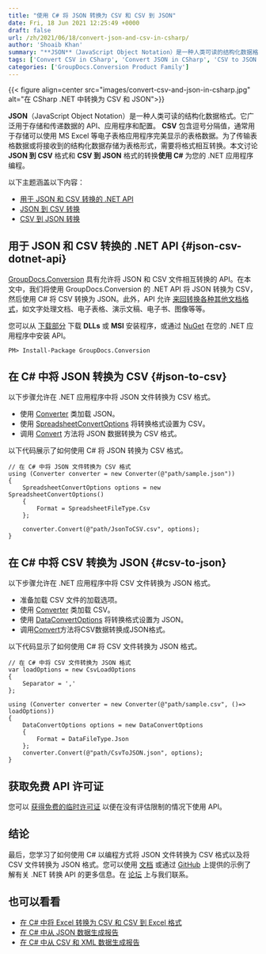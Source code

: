 ```yaml
---
title: "使用 C# 将 JSON 转换为 CSV 和 CSV 到 JSON"
date: Fri, 18 Jun 2021 12:25:49 +0000
draft: false
url: /zh/2021/06/18/convert-json-and-csv-in-csharp/
author: 'Shoaib Khan'
summary: "**JSON**（JavaScript Object Notation）是一种人类可读的结构化数据格式。它广泛用于存储和传递数据的 API、应用程序和配置。 **CSV** 包含逗号分隔值，通常用于存储可以使用 MS Excel 等电子表格应用程序完美显示的表格数据。为了传输表格数据或将接收到的结构化数据存储为表格形式，需要将格式相互转换。本文讨论 **JSON 到 CSV** 格式和 **CSV 到 JSON** 格式的转换**使用 C#** 为您的 .NET 应用程序编程。"
tags: ['Convert CSV in CSharp', 'Convert JSON in CSharp', 'CSV to JSON in CSharp', 'JSON to CSV in CSharp']
categories: ['GroupDocs.Conversion Product Family']
---
```




{{< figure align=center src="images/convert-csv-and-json-in-csharp.jpg" alt="在 CSharp .NET 中转换为 CSV 和 JSON">}}


**JSON**（JavaScript Object Notation）是一种人类可读的结构化数据格式。它广泛用于存储和传递数据的 API、应用程序和配置。 **CSV** 包含逗号分隔值，通常用于存储可以使用 MS Excel 等电子表格应用程序完美显示的表格数据。为了传输表格数据或将接收到的结构化数据存储为表格形式，需要将格式相互转换。本文讨论 **JSON 到 CSV** 格式和 **CSV 到 JSON** 格式的转换**使用 C#** 为您的 .NET 应用程序编程。

以下主题涵盖以下内容：

* [用于 JSON 和 CSV 转换的 .NET API][1]
* [JSON 到 CSV 转换][2]
* [CSV 到 JSON 转换][3]

## 用于 JSON 和 CSV 转换的 .NET API {#json-csv-dotnet-api}

[GroupDocs.Conversion][4] 具有允许将 JSON 和 CSV 文件相互转换的 API。在本文中，我们将使用 GroupDocs.Conversion 的 .NET API 将 JSON 转换为 CSV，然后使用 C# 将 CSV 转换为 JSON。此外，API 允许 [来回转换各种其他文档格式][5]，如文字处理文档、电子表格、演示文稿、电子书、图像等等。

您可以从 [下载部分][6] 下载 **DLLs** 或 **MSI** 安装程序，或通过 [NuGet][7] 在您的 .NET 应用程序中安装 API。

```
PM> Install-Package GroupDocs.Conversion
```

## 在 C# 中将 JSON 转换为 CSV {#json-to-csv}

以下步骤允许在 .NET 应用程序中将 JSON 文件转换为 CSV 格式。

* 使用 [Converter][8] 类加载 JSON。
* 使用 [SpreadsheetConvertOptions][9] 将转换格式设置为 CSV。
* 调用 [Convert][10] 方法将 JSON 数据转换为 CSV 格式。

以下代码展示了如何使用 C# 将 JSON 转换为 CSV 格式。

```
// 在 C# 中将 JSON 文件转换为 CSV 格式
using (Converter converter = new Converter(@"path/sample.json"))
{
    SpreadsheetConvertOptions options = new SpreadsheetConvertOptions()
    {
        Format = SpreadsheetFileType.Csv
    };
                
    converter.Convert(@"path/JsonToCSV.csv", options);
}
```

## 在 C# 中将 CSV 转换为 JSON {#csv-to-json}

以下步骤允许在 .NET 应用程序中将 CSV 文件转换为 JSON 格式。

* 准备加载 CSV 文件的加载选项。
* 使用 [Converter][11] 类加载 CSV。
* 使用 [DataConvertOptions][12] 将转换格式设置为 JSON。
* 调用[Convert][13]方法将CSV数据转换成JSON格式。

以下代码显示了如何使用 C# 将 CSV 文件转换为 JSON 格式。

```
// 在 C# 中将 CSV 文件转换为 JSON 格式
var loadOptions = new CsvLoadOptions
{
    Separator = ','
};

using (Converter converter = new Converter(@"path/sample.csv", ()=> loadOptions))
{
    DataConvertOptions options = new DataConvertOptions
    {
        Format = DataFileType.Json
    };
    converter.Convert(@"path/CsvToJSON.json", options);
}
```

## 获取免费 API 许可证

您可以 [获得免费的临时许可证][14] 以便在没有评估限制的情况下使用 API。

## 结论

最后，您学习了如何使用 C# 以编程方式将 JSON 文件转换为 CSV 格式以及将 CSV 文件转换为 JSON 格式。您可以使用 [文档][15] 或通过 [GitHub][16] 上提供的示例了解有关 .NET 转换 API 的更多信息。在 [论坛][17] 上与我们联系。

## 也可以看看

* [在 C# 中将 Excel 转换为 CSV 和 CSV 到 Excel 格式][18]
* [在 C# 中从 JSON 数据生成报告][19]
* [在 C# 中从 CSV 和 XML 数据生成报告][20]







[1]: #json-csv-dotnet-api
[2]: #json-to-csv
[3]: #csv-to-json
[4]: https://products.groupdocs.com/conversion/
[5]: https://docs.groupdocs.com/conversion/net/supported-document-formats/
[6]: https://downloads.groupdocs.com/conversion
[7]: https://www.nuget.org/packages/groupdocs.conversion
[8]: https://apireference.groupdocs.com/conversion/net/groupdocs.conversion/converter
[9]: https://apireference.groupdocs.com/conversion/net/groupdocs.conversion.options.convert/spreadsheetconvertoptions
[10]: https://apireference.groupdocs.com/conversion/net/groupdocs.conversion/converter/methods/convert/index
[11]: https://apireference.groupdocs.com/conversion/net/groupdocs.conversion/converter
[12]: https://apireference.groupdocs.com/conversion/net/groupdocs.conversion.options.convert/dataconvertoptions
[13]: https://apireference.groupdocs.com/conversion/net/groupdocs.conversion/converter/methods/convert/index
[14]: https://purchase.groupdocs.com/temporary-license
[15]: https://docs.groupdocs.com/conversion/net/
[16]: https://github.com/groupdocs-conversion
[17]: https://forum.groupdocs.com/
[18]: https://blog.groupdocs.com/2021/08/18/convert-excel-xls-xlsx-and-csv-in-csharp/
[19]: https://blog.groupdocs.com/2021/03/20/generate-reports-from-json-data-in-csharp/
[20]: https://blog.groupdocs.com/2019/10/21/generate-reports-from-csv-xml-in-csharp/


